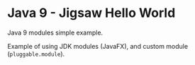 # Java 9 - Jigsaw Hello World

Java 9 modules simple example.

Example of using JDK modules (JavaFX), and custom module (`pluggable.module`).


